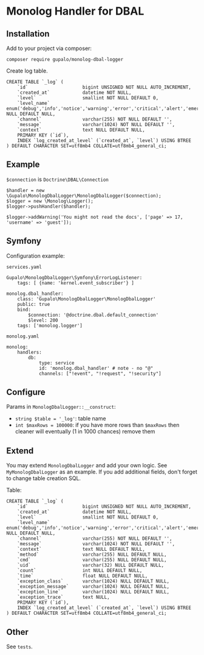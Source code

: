 Monolog Handler for DBAL
========================

Installation
------------

Add to your project via composer:

    composer require gupalo/monolog-dbal-logger

Create log table.

    CREATE TABLE `_log` (
        `id`                    bigint UNSIGNED NOT NULL AUTO_INCREMENT,
        `created_at`            datetime NOT NULL,
        `level`                 smallint NOT NULL DEFAULT 0,
        `level_name`            enum('debug','info','notice','warning','error','critical','alert','emergency') NULL DEFAULT NULL,
        `channel`               varchar(255) NOT NULL DEFAULT '',
        `message`               varchar(1024) NOT NULL DEFAULT '',
        `context`               text NULL DEFAULT NULL,
        PRIMARY KEY (`id`),
        INDEX `log_created_at_level` (`created_at`, `level`) USING BTREE
    ) DEFAULT CHARACTER SET=utf8mb4 COLLATE=utf8mb4_general_ci;


Example
-------

`$connection` is `Doctrine\DBAL\Connection` 

    $handler = new \Gupalo\MonologDbalLogger\MonologDbalLogger($connection);
    $logger = new \Monolog\Logger();
    $logger->pushHandler($handler);
    
    $logger->addWarning('You might not read the docs', ['page' => 17, 'username' => 'guest']);

Symfony
-------

Configuration example:

`services.yaml`

    Gupalo\MonologDbalLogger\Symfony\ErrorLogListener:
        tags: [ {name: 'kernel.event_subscriber'} ]

    monolog.dbal_handler:
        class: 'Gupalo\MonologDbalLogger\MonologDbalLogger'
        public: true
        bind:
            $connection: '@doctrine.dbal.default_connection'
            $level: 200
        tags: ['monolog.logger']

`monolog.yaml`

    monolog:
        handlers:
            db:
                type: service
                id: 'monolog.dbal_handler' # note - no "@"
                channels: ["!event", "!request", "!security"]

Configure
---------

Params in `MonologDbalLogger::__construct`:

* `string $table = '_log'`: table name 
* `int $maxRows = 100000`: if you have more rows than `$maxRows` then cleaner will eventually (1 in 1000 chances) remove them

Extend
------

You may extend `MonologDbalLogger` and add your own logic. See `MyMonologDbalLogger` as an example.
If you add additional fields, don't forget to change table creation SQL.

Table:

    CREATE TABLE `_log` (
        `id`                    bigint UNSIGNED NOT NULL AUTO_INCREMENT,
        `created_at`            datetime NOT NULL,
        `level`                 smallint NOT NULL DEFAULT 0,
        `level_name`            enum('debug','info','notice','warning','error','critical','alert','emergency') NULL DEFAULT NULL,
        `channel`               varchar(255) NOT NULL DEFAULT '',
        `message`               varchar(1024) NOT NULL DEFAULT '',
        `context`               text NULL DEFAULT NULL,
        `method`                varchar(255) NULL DEFAULT NULL,
        `cmd`                   varchar(255) NULL DEFAULT NULL,
        `uid`                   varchar(32) NULL DEFAULT NULL,
        `count`                 int NULL DEFAULT NULL,
        `time`                  float NULL DEFAULT NULL,
        `exception_class`       varchar(1024) NULL DEFAULT NULL,
        `exception_message`     varchar(1024) NULL DEFAULT NULL,
        `exception_line`        varchar(1024) NULL DEFAULT NULL,
        `exception_trace`       text NULL,
        PRIMARY KEY (`id`),
        INDEX `log_created_at_level` (`created_at`, `level`) USING BTREE
    ) DEFAULT CHARACTER SET=utf8mb4 COLLATE=utf8mb4_general_ci;

Other
-----

See `tests`.
